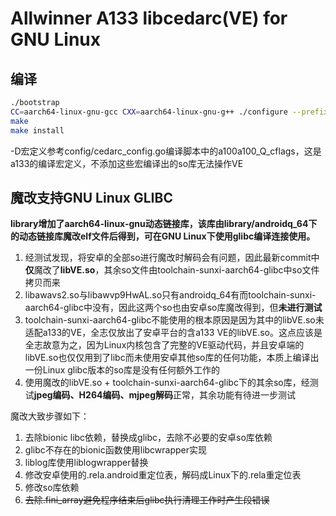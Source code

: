 # Allwinner A133 libcedarc(VE) for GNU Linux

## 编译

```bash
./bootstrap
CC=aarch64-linux-gnu-gcc CXX=aarch64-linux-gnu-g++ ./configure --prefix=/home/calvin/helper/libcedarc/arm64 --host=aarch64-linux-gnu CFLAGS="-Wno-error=switch-unreachable -DCONF_KERNEL_VERSION_4_9 -DCONF_IMG_GPU_USE_COMMON_STRUCT -DCONF_USE_IOMMU -DCONF_KERN_BITWIDE=64 -DCONFIG_VE_IPC_ENABLE -DGPU_ALIGN_STRIDE=32 -DCONF_VE_FREQ_ENABLE_SETUP -DCONF_CERES_VE_FREQ_ENABLE_SETUP -DCONF_PIE_AND_NEWER -DCONF_ARMV7_A_NEON" LDFLAGS="-L/home/calvin/helper/libcedarc/library/aarch64-linux-gnu"
make
make install
```

-D宏定义参考config/cedarc_config.go编译脚本中的a100a100_Q_cflags，这是a133的编译宏定义，不添加这些宏编译出的so库无法操作VE

## 魔改支持GNU Linux GLIBC

**library增加了aarch64-linux-gnu动态链接库，该库由library/androidq_64下的动态链接库魔改elf文件后得到，可在GNU Linux下使用glibc编译连接使用。**

1. 经测试发现，将安卓的全部so进行魔改时解码会有问题，因此最新commit中**仅**魔改了**libVE.so**，其余so文件由toolchain-sunxi-aarch64-glibc中so文件拷贝而来
2. libawavs2.so与libawvp9HwAL.so只有androidq_64有而toolchain-sunxi-aarch64-glibc中没有，因此这两个so也由安卓so库魔改得到，但**未进行测试**
3. toolchain-sunxi-aarch64-glibc不能使用的根本原因是因为其中的libVE.so未适配a133的VE，全志仅放出了安卓平台的含a133 VE的libVE.so。这点应该是全志故意为之，因为Linux内核包含了完整的VE驱动代码，并且安卓端的libVE.so也仅仅用到了libc而未使用安卓其他so库的任何功能，本质上编译出一份Linux glibc版本的so库是没有任何额外工作的
4. 使用魔改的libVE.so + toolchain-sunxi-aarch64-glibc下的其余so库，经测试**jpeg编码、H264编码、mjpeg解码**正常，其余功能有待进一步测试

魔改大致步骤如下：

1. 去除bionic libc依赖，替换成glibc，去除不必要的安卓so库依赖
2. glibc不存在的bionic函数使用libcwrapper实现
3. liblog库使用liblogwrapper替换
4. 修改安卓使用的.rela.android重定位表，解码成Linux下的.rela重定位表
5. 修改so库依赖
6. ~~去除.fini_array避免程序结束后glibc执行清理工作时产生段错误~~
